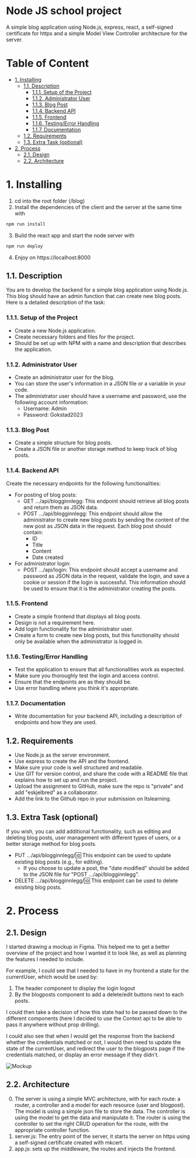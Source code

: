 # Node JS school project <!-- omit in toc -->

A simple blog application using Node.js, express, react, a self-signed certificate for https and a simple Model View Controller architecture for the server.

# Table of Content <!-- omit in toc -->

- [1. Installing](#1-installing)
  - [1.1. Description](#11-description)
    - [1.1.1. Setup of the Project](#111-setup-of-the-project)
    - [1.1.2. Administrator User](#112-administrator-user)
    - [1.1.3. Blog Post](#113-blog-post)
    - [1.1.4. Backend API](#114-backend-api)
    - [1.1.5. Frontend](#115-frontend)
    - [1.1.6. Testing/Error Handling](#116-testingerror-handling)
    - [1.1.7. Documentation](#117-documentation)
  - [1.2. Requirements](#12-requirements)
  - [1.3. Extra Task (optional)](#13-extra-task-optional)
- [2. Process](#2-process)
  - [2.1. Design](#21-design)
  - [2.2. Architecture](#22-architecture)

# 1. Installing

1. cd into the root folder (/blog)
2. Install the dependencies of the client and the server at the same time with

```bash
npm run install
```

3. Build the react app and start the node server with

```bash
npm run deploy
```

4. Enjoy on https://localhost:8000

## 1.1. Description

You are to develop the backend for a simple blog application using Node.js. This blog should have an admin function that can create new blog posts. Here is a detailed description of the task:

### 1.1.1. Setup of the Project

- Create a new Node.js application.
- Create necessary folders and files for the project.
- Should be set up with NPM with a name and description that describes the application.

### 1.1.2. Administrator User

- Create an administrator user for the blog.
- You can store the user's information in a JSON file or a variable in your code.
- The administrator user should have a username and password, use the following account information:
  - Username: Admin
  - Password: Gokstad2023

### 1.1.3. Blog Post

- Create a simple structure for blog posts.
- Create a JSON file or another storage method to keep track of blog posts.

### 1.1.4. Backend API

Create the necessary endpoints for the following functionalities:

- For posting of blog posts:
  - GET .../api/blogginnlegg: This endpoint should retrieve all blog posts and return them as JSON data.
  - POST .../api/blogginnlegg: This endpoint should allow the administrator to create new blog posts by sending the content of the new post as JSON data in the request.
    Each blog post should contain:
    - ID
    - Title
    - Content
    - Date created
- For administrator login:
  - POST .../api/login: This endpoint should accept a username and password as JSON data in the request, validate the login, and save a cookie or session if the login is successful. This information should be used to ensure that it is the administrator creating the posts.

### 1.1.5. Frontend

- Create a simple frontend that displays all blog posts.
- Design is not a requirement here.
- Add login functionality for the administrator user.
- Create a form to create new blog posts, but this functionality should only be available when the administrator is logged in.

### 1.1.6. Testing/Error Handling

- Test the application to ensure that all functionalities work as expected.
- Make sure you thoroughly test the login and access control.
- Ensure that the endpoints are as they should be.
- Use error handling where you think it's appropriate.

### 1.1.7. Documentation

- Write documentation for your backend API, including a description of endpoints and how they are used.

## 1.2. Requirements

- Use Node.js as the server environment.
- Use express to create the API and the frontend.
- Make sure your code is well structured and readable.
- Use GIT for version control, and share the code with a README file that explains how to set up and run the project.
- Upload the assignment to GitHub, make sure the repo is "private" and add "eskjelbred" as a collaborator.
- Add the link to the Github repo in your submission on Itslearning.

## 1.3. Extra Task (optional)

If you wish, you can add additional functionality, such as editing and deleting blog posts, user management with different types of users, or a better storage method for blog posts.

- PUT .../api/blogginnlegg/:id: This endpoint can be used to update existing blog posts (e.g., for editing).
  - If you choose to update a post, the "date modified" should be added to the JSON file for "POST .../api/blogginnlegg".
- DELETE .../api/blogginnlegg/:id: This endpoint can be used to delete existing blog posts.

# 2. Process

## 2.1. Design

I started drawing a mockup in Figma. This helped me to get a better overview of the project and how I wanted it to look like, as well as planning the features I needed to include.

For example, I could see that I needed to have in my frontend a state for the currentUser, which would be used by:

1. The header component to display the login logout
2. By the blogposts component to add a delete/edit buttons next to each posts.

I could then take a decision of how this state had to be passed down to the different components (here I decided to use the Context api to be able to pass it anywhere without prop drilling).

I could also see that when I would get the response from the backend whether the credentials matched or not, I would then need to update the state of the currentUser, and redirect the user to the blogposts page if the credentials matched, or display an error message if they didn't.

![Mockup](https://i.ibb.co/SPd7kYs/Screenshot-2023-10-03-at-09-21-55.png)

## 2.2. Architecture

0. The server is using a simple MVC architecture, with for each route: a router, a controller and a model for each resource (user and blogpost). The model is using a simple json file to store the data. The controller is using the model to get the data and manipulate it. The router is using the controller to set the right CRUD operation for the route, with the appropriate controller function.
1. server.js: The entry point of the server, it starts the server on https using a self-signed certificate created with mkcert.
2. app.js: sets up the middleware, the routes and injects the frontend.
